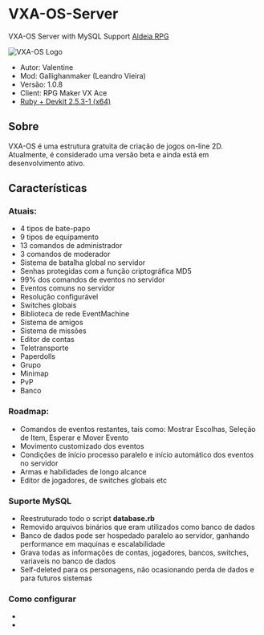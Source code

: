 # VXA-OS-Server
VXA-OS Server with MySQL Support [Aldeia RPG](http://www.aldeiarpg.com/t13748-vxa-os-crie-seu-mmo-com-rpg-maker)

![VXA-OS Logo](https://i.imgur.com/vmblUfr.png)

- Autor: Valentine
- Mod: Gallighanmaker (Leandro Vieira)
- Versão: 1.0.8
- Client: RPG Maker VX Ace
- [Ruby + Devkit 2.5.3-1 (x64)](https://rubyinstaller.org/downloads/)

## Sobre
VXA-OS é uma estrutura gratuita de criação de jogos on-line 2D. Atualmente, é considerado uma versão beta e ainda está em desenvolvimento ativo.

## Características

### Atuais:
- 4 tipos de bate-papo
- 9 tipos de equipamento
- 13 comandos de administrador
- 3 comandos de moderador
- Sistema de batalha global no servidor
- Senhas protegidas com a função criptográfica MD5
- 99% dos comandos de eventos no servidor
- Eventos comuns no servidor
- Resolução configurável
- Switches globais
- Biblioteca de rede EventMachine
- Sistema de amigos
- Sistema de missões
- Editor de contas
- Teletransporte
- Paperdolls
- Grupo
- Minimap
- PvP
- Banco

### Roadmap:
- Comandos de eventos restantes, tais como: Mostrar Escolhas, Seleção de Item, Esperar e Mover Evento
- Movimento customizado dos eventos
- Condições de início processo paralelo e início automático dos eventos no servidor
- Armas e habilidades de longo alcance
- Editor de jogadores, de switches globais etc

### Suporte MySQL
- Reestruturado todo o script **database.rb**
- Removido arquivos binários que eram utilizados como banco de dados
- Banco de dados pode ser hospedado paralelo ao servidor, ganhando performance em maquinas e escalabilidade
- Grava todas as informações de contas, jogadores, bancos, switches, variaveis no banco de dados
- Self-deleted para os personagens, não ocasionando perda de dados e para futuros sistemas

### Como configurar
-
-
